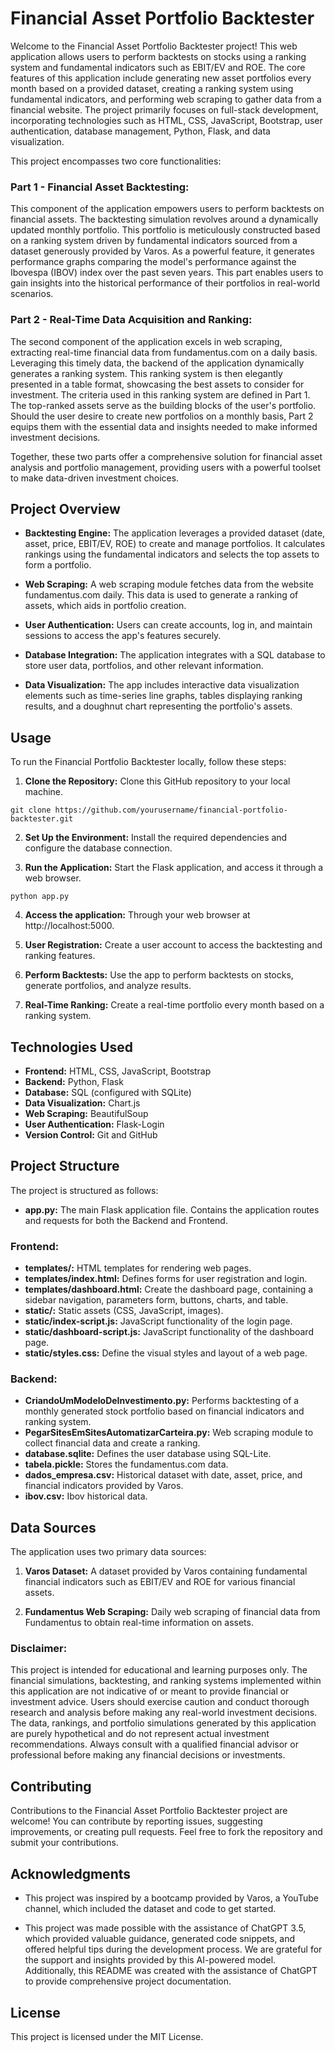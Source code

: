 # Financial Asset Portfolio Backtester

Welcome to the Financial Asset Portfolio Backtester project! This web application allows users to perform backtests on stocks using a ranking system and fundamental indicators such as EBIT/EV and ROE. The core features of this application include generating new asset portfolios every month based on a provided dataset, creating a ranking system using fundamental indicators, and performing web scraping to gather data from a financial website. The project primarily focuses on full-stack development, incorporating technologies such as HTML, CSS, JavaScript, Bootstrap, user authentication, database management, Python, Flask, and data visualization.

This project encompasses two core functionalities:

### Part 1 - Financial Asset Backtesting:

This component of the application empowers users to perform backtests on financial assets. The backtesting simulation revolves around a dynamically updated monthly portfolio. This portfolio is meticulously constructed based on a ranking system driven by fundamental indicators sourced from a dataset generously provided by Varos. As a powerful feature, it generates performance graphs comparing the model's performance against the Ibovespa (IBOV) index over the past seven years. This part enables users to gain insights into the historical performance of their portfolios in real-world scenarios.

### Part 2 - Real-Time Data Acquisition and Ranking:

The second component of the application excels in web scraping, extracting real-time financial data from fundamentus.com on a daily basis. Leveraging this timely data, the backend of the application dynamically generates a ranking system. This ranking system is then elegantly presented in a table format, showcasing the best assets to consider for investment. The criteria used in this ranking system are defined in Part 1. The top-ranked assets serve as the building blocks of the user's portfolio. Should the user desire to create new portfolios on a monthly basis, Part 2 equips them with the essential data and insights needed to make informed investment decisions.

Together, these two parts offer a comprehensive solution for financial asset analysis and portfolio management, providing users with a powerful toolset to make data-driven investment choices.

## Project Overview

- **Backtesting Engine:** The application leverages a provided dataset (date, asset, price, EBIT/EV, ROE) to create and manage portfolios. It calculates rankings using the fundamental indicators and selects the top assets to form a portfolio.

- **Web Scraping:** A web scraping module fetches data from the website fundamentus.com daily. This data is used to generate a ranking of assets, which aids in portfolio creation.

- **User Authentication:** Users can create accounts, log in, and maintain sessions to access the app's features securely.

- **Database Integration:** The application integrates with a SQL database to store user data, portfolios, and other relevant information.

- **Data Visualization:** The app includes interactive data visualization elements such as time-series line graphs, tables displaying ranking results, and a doughnut chart representing the portfolio's assets.

## Usage

To run the Financial Portfolio Backtester locally, follow these steps:

1. **Clone the Repository:** Clone this GitHub repository to your local machine.

`git clone https://github.com/yourusername/financial-portfolio-backtester.git`

2. **Set Up the Environment:** Install the required dependencies and configure the database connection.

3. **Run the Application:** Start the Flask application, and access it through a web browser.

`python app.py`

4. **Access the application:** Through your web browser at http://localhost:5000.

5. **User Registration:** Create a user account to access the backtesting and ranking features.

6. **Perform Backtests:** Use the app to perform backtests on stocks, generate portfolios, and analyze results.

7. **Real-Time Ranking:** Create a real-time portfolio every month based on a ranking system.

## Technologies Used
- **Frontend:** HTML, CSS, JavaScript, Bootstrap
- **Backend:** Python, Flask
- **Database:** SQL (configured with SQLite)
- **Data Visualization:** Chart.js
- **Web Scraping:** BeautifulSoup
- **User Authentication:** Flask-Login
- **Version Control:** Git and GitHub

## Project Structure

The project is structured as follows:

- **app.py:** The main Flask application file. Contains the application routes and requests for both the Backend and Frontend.
  
### Frontend:
  
- **templates/:** HTML templates for rendering web pages.
- **templates/index.html:** Defines forms for user registration and login.
- **templates/dashboard.html:** Create the dashboard page, containing a sidebar navigation, parameters form, buttons, charts, and table.
- **static/:** Static assets (CSS, JavaScript, images).
- **static/index-script.js:** JavaScript functionality of the login page.
- **static/dashboard-script.js:** JavaScript functionality of the dashboard page.
- **static/styles.css:** Define the visual styles and layout of a web page.

### Backend: 

- **CriandoUmModeloDeInvestimento.py:** Performs backtesting of a monthly generated stock portfolio based on financial indicators and ranking system.
- **PegarSitesEmSitesAutomatizarCarteira.py:** Web scraping module to collect financial data and create a ranking.
- **database.sqlite:** Defines the user database using SQL-Lite.
- **tabela.pickle:** Stores the fundamentus.com data.
- **dados_empresa.csv:** Historical dataset with date, asset, price, and financial indicators provided by Varos.
- **ibov.csv:** Ibov historical data.



## Data Sources

The application uses two primary data sources:

1. **Varos Dataset:** A dataset provided by Varos containing fundamental financial indicators such as EBIT/EV and ROE for various financial assets.
   
2. **Fundamentus Web Scraping:** Daily web scraping of financial data from Fundamentus to obtain real-time information on assets.

### Disclaimer:

This project is intended for educational and learning purposes only. The financial simulations, backtesting, and ranking systems implemented within this application are not indicative of or meant to provide financial or investment advice. Users should exercise caution and conduct thorough research and analysis before making any real-world investment decisions. The data, rankings, and portfolio simulations generated by this application are purely hypothetical and do not represent actual investment recommendations. Always consult with a qualified financial advisor or professional before making any financial decisions or investments.

## Contributing

Contributions to the Financial Asset Portfolio Backtester project are welcome! You can contribute by reporting issues, suggesting improvements, or creating pull requests. Feel free to fork the repository and submit your contributions.

## Acknowledgments

* This project was inspired by a bootcamp provided by Varos, a YouTube channel, which included the dataset and code to get started.

* This project was made possible with the assistance of ChatGPT 3.5, which provided valuable guidance, generated code snippets, and offered helpful tips during the development process. We are grateful for the support and insights provided by this AI-powered model. Additionally, this README was created with the assistance of ChatGPT to provide comprehensive project documentation.


## License

This project is licensed under the MIT License.
